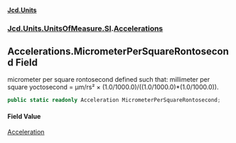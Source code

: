 #### [Jcd.Units](index.md 'index')
### [Jcd.Units.UnitsOfMeasure.SI](Jcd.Units.UnitsOfMeasure.SI.md 'Jcd.Units.UnitsOfMeasure.SI').[Accelerations](Accelerations.md 'Jcd.Units.UnitsOfMeasure.SI.Accelerations')

## Accelerations.MicrometerPerSquareRontosecond Field

micrometer per square rontosecond defined such that: millimeter per square yoctosecond = μm/rs² ×
(1.0/1000.0)/((1.0/1000.0)*(1.0/1000.0)).

```csharp
public static readonly Acceleration MicrometerPerSquareRontosecond;
```

#### Field Value
[Acceleration](Acceleration.md 'Jcd.Units.UnitTypes.Acceleration')
